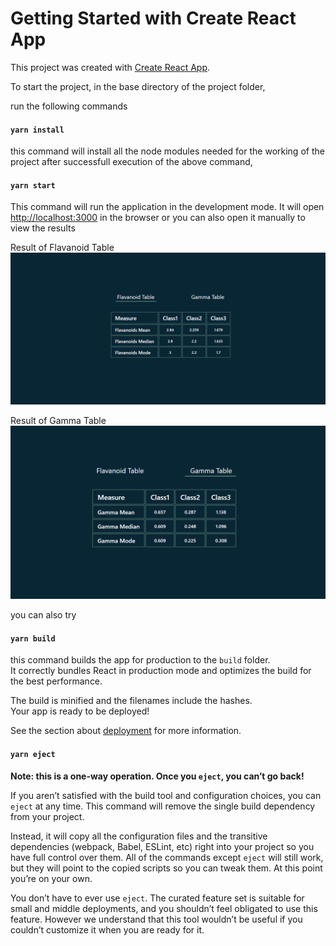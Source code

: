 # Getting Started with Create React App

This project was created with [Create React App](https://github.com/facebook/create-react-app).

To start the project, in the base directory of the project folder,

run the following commands

#### `yarn install`
this command will install all the node modules needed for the working of the project after successfull execution of the above command, 

#### `yarn start`
This command will run the application in the development mode.
It will open [http://localhost:3000](http://localhost:3000) in the browser or you can also open it manually to view the results

Result of Flavanoid Table
![Alt text](image.png)

Result of Gamma Table
![Alt text](image-1.png)

you can also try 

#### `yarn build`

this command builds the app for production to the `build` folder.\
It correctly bundles React in production mode and optimizes the build for the best performance.

The build is minified and the filenames include the hashes.\
Your app is ready to be deployed!

See the section about [deployment](https://facebook.github.io/create-react-app/docs/deployment) for more information.

#### `yarn eject`

**Note: this is a one-way operation. Once you `eject`, you can’t go back!**

If you aren’t satisfied with the build tool and configuration choices, you can `eject` at any time. This command will remove the single build dependency from your project.

Instead, it will copy all the configuration files and the transitive dependencies (webpack, Babel, ESLint, etc) right into your project so you have full control over them. All of the commands except `eject` will still work, but they will point to the copied scripts so you can tweak them. At this point you’re on your own.

You don’t have to ever use `eject`. The curated feature set is suitable for small and middle deployments, and you shouldn’t feel obligated to use this feature. However we understand that this tool wouldn’t be useful if you couldn’t customize it when you are ready for it.
 